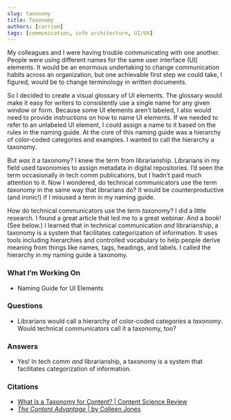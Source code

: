 ```yaml
---
slug: taxonomy
title: Taxonomy
authors: [carriem]
tags: [communication, info architecture, UI/UX]
---
```


My colleagues and I were having trouble communicating with one another. People were using different names for the same user interface (UI) elements. It would be an enormous undertaking to change communication habits across an organization, but one achievable first step we could take, I figured, would be to change terminology in written documents.

So I decided to create a visual glossary of UI elements. The glossary would make it easy for writers to consistently use a single name for any given window or form. Because some UI elements aren’t labeled, I also would need to provide instructions on how to name UI elements. If we needed to refer to an unlabeled UI element, I could assign a name to it based on the rules in the naming guide. At the core of this naming guide was a hierarchy of color-coded categories and examples. I wanted to call the hierarchy a taxonomy.

But *was* it a taxonomy? I knew the term from librarianship. Librarians in my field used taxonomies to assign metadata in digital repositories. I’d seen the term occasionally in tech comm publications, but I hadn’t paid much attention to it. Now I wondered, do technical communicators use the term *taxonomy* in the same way that librarians do? It would be counterproductive (and ironic!) if I misused a term in my naming guide.

How do technical communicators use the term *taxonomy*? I did a little research. I found a great article that led me to a great webinar. And a book! (See below.) I learned that in technical communication *and* librarianship, a taxonomy is a system that facilitates categorization of information. It uses tools including hierarchies and controlled vocabulary to help people derive meaning from things like names, tags, headings, and labels. I called the hierarchy in my naming guide a taxonomy.

### What I’m Working On

* Naming Guide for UI Elements

### Questions

* Librarians would call a hierarchy of color-coded categories a *taxonomy*. Would technical communicators call it a taxonomy, too?

### Answers

* Yes! In tech comm *and* librarianship, a taxonomy is a system that facilitates categorization of information.

### Citations

* [What Is a Taxonomy for Content? | Content Science Review](https://review.content-science.com/what-is-a-taxonomy-for-content/#:~:text=A%20system%20for%20organizing%20content,(driving%20attribute%20%2B%20tag%20terminology))
* [*The Content Advantage* | by Colleen Jones](https://content-science.com/publications/content-advantage/)
